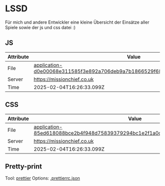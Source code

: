 # LSSD

Für mich und andere Entwickler eine kleine Übersicht der Einsätze aller Spiele sowie der js und css datei :)

<!-- automated -->

## JS

| Attribute | Value                                                                                                                                                                                                |
| --------- | ---------------------------------------------------------------------------------------------------------------------------------------------------------------------------------------------------- |
| File      | [application-d0e00068e311585f3e892a706deb9a7b1866529f684c0cba9027468d2ac61cce.js](https://missionchief.co.uk/assets/application-d0e00068e311585f3e892a706deb9a7b1866529f684c0cba9027468d2ac61cce.js) |
| Server    | https://missionchief.co.uk                                                                                                                                                                           |
| Time      | 2025-02-04T16:26:33.099Z                                                                                                                                                                             |

## CSS

| Attribute | Value                                                                                                                                                                                                  |
| --------- | ------------------------------------------------------------------------------------------------------------------------------------------------------------------------------------------------------ |
| File      | [application-85ed618088bce2b4f948d75839379294bc1e2f1a0d86efc6029c7f85dc3403db.css](https://missionchief.co.uk/assets/application-85ed618088bce2b4f948d75839379294bc1e2f1a0d86efc6029c7f85dc3403db.css) |
| Server    | https://missionchief.co.uk                                                                                                                                                                             |
| Time      | 2025-02-04T16:26:33.099Z                                                                                                                                                                               |

## Pretty-print

Tool: [prettier](https://prettier.io)
Options: [.prettierrc.json](./.prettierrc.json)

<!-- /automated -->
